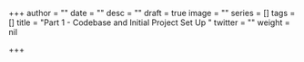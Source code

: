 +++
author = ""
date = ""
desc = ""
draft = true
image = ""
series = []
tags = []
title = "Part 1 - Codebase and Initial Project Set Up "
twitter = ""
weight = nil

+++

